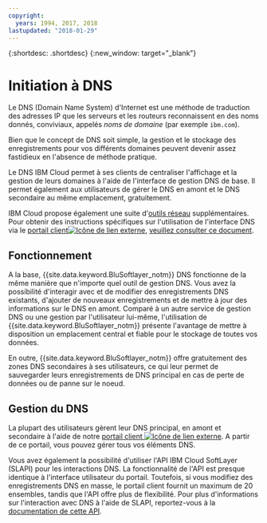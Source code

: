 ```yaml
---
copyright:
  years: 1994, 2017, 2018
lastupdated: "2018-01-29"
---
```


{:shortdesc: .shortdesc}
{:new_window: target="_blank"}

# Initiation à DNS

Le DNS (Domain Name System) d'Internet est une méthode de traduction des adresses IP que les serveurs et les routeurs reconnaissent en des noms donnés, conviviaux, appelés _noms de domaine_ (par exemple `ibm.com`). 

Bien que le concept de DNS soit simple, la gestion et le stockage des enregistrements pour vos différents domaines peuvent devenir assez fastidieux en l'absence de méthode pratique. 

Le DNS IBM Cloud permet à ses clients de centraliser l'affichage et la gestion de leurs domaines à l'aide de l'interface de gestion DNS de base. Il permet également aux utilisateurs de gérer le DNS en amont et le DNS secondaire au même emplacement, gratuitement. 

IBM Cloud propose également une suite d'[outils réseau](https://console.bluemix.net/docs/infrastructure/network-tools/getting-started.html#getting-started-with-network-tools) supplémentaires. Pour obtenir des instructions spécifiques sur l'utilisation de l'interface DNS via le [portail client![Icône de lien externe](../../icons/launch-glyph.svg "Icône de lien externe")](https://control.softlayer.com/), [veuillez consulter ce document](https://github.ibm.com/Bluemix-Docs/dns/blob/staging/using-the-dns-interface.html).

## Fonctionnement 
A la base, {{site.data.keyword.BluSoftlayer_notm}} DNS fonctionne de la même manière que n'importe quel outil de gestion DNS. Vous avez la possibilité d'interagir avec et de modifier des enregistrements DNS existants, d'ajouter de nouveaux enregistrements et de mettre à jour des informations sur le DNS en amont. Comparé à un autre service de gestion DNS ou une gestion par l'utilisateur lui-même, l'utilisation de {{site.data.keyword.BluSoftlayer_notm}} présente l'avantage de mettre à disposition un emplacement central et fiable pour le stockage de toutes vos données. 

En outre, {{site.data.keyword.BluSoftlayer_notm}} offre gratuitement des zones DNS secondaires à ses utilisateurs, ce qui leur permet de sauvegarder leurs enregistrements de DNS principal en cas de perte de données ou de panne sur le noeud. 

## Gestion du DNS
La plupart des utilisateurs gèrent leur DNS principal, en amont et secondaire à l'aide de notre [portail client ![Icône de lien externe](../../icons/launch-glyph.svg "Icône de lien externe")](https://control.softlayer.com/). A partir de ce portail, vous pouvez gérer tous vos éléments DNS. 

Vous avez également la possibilité d'utiliser l'API IBM Cloud SoftLayer (SLAPI) pour les interactions DNS. La fonctionnalité de l'API est presque identique à l'interface utilisateur du portail. Toutefois, si vous modifiez des enregistrements DNS en masse, le portail client fournit un maximum de 20 ensembles, tandis que l'API offre plus de flexibilité. Pour plus d'informations sur l'interaction avec DNS à l'aide de SLAPI, reportez-vous à la [documentation de cette API](dns-api.html).


